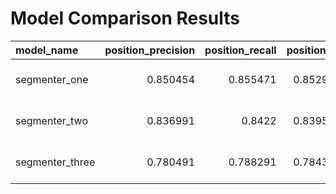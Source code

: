 # Model Comparison Results

| model_name      |   position_precision |   position_recall |   position_f1 |   bleu_unigram |   bleu_bigram |   bleu_equal_weight |   bleu_simple |   sacre_bleu |   sacre_chrf |     chrf | timestamp           |
|:----------------|---------------------:|------------------:|--------------:|---------------:|--------------:|--------------------:|--------------:|-------------:|-------------:|---------:|:--------------------|
| segmenter_one   |             0.850454 |          0.855471 |      0.852955 |       0.89983  |      0.84806  |            0.873562 |      0.803506 |          100 |          100 | 0.997192 | 2025-01-08 18:59:36 |
| segmenter_two   |             0.836991 |          0.8422   |      0.839587 |       0.886811 |      0.833746 |            0.859869 |      0.779474 |          100 |          100 | 0.997192 | 2025-01-08 18:59:52 |
| segmenter_three |             0.780491 |          0.788291 |      0.784372 |       0.83984  |      0.768419 |            0.803337 |      0.596543 |            0 |          100 | 0.997192 | 2025-01-08 19:00:06 |
